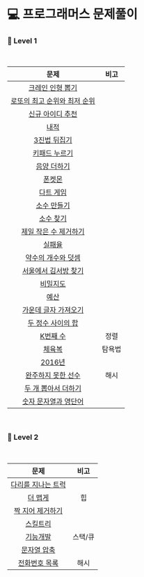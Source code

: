 # 💻 프로그래머스 문제풀이

<h3> 🏅 Level 1 </h3></br>

|문제|비고|
|:---:|:---:|
|<a href="https://github.com/ryusuz/algorithm/blob/master/level1/week1_1.cpp">크레인 인형 뽑기</a>|
|<a href="https://github.com/ryusuz/algorithm/blob/master/level1/week1_2.cpp">로또의 최고 순위와 최저 순위|
|<a href="https://github.com/ryusuz/algorithm/blob/master/level1/week1_3.cpp">신규 아이디 추천|
|<a href="https://github.com/ryusuz/algorithm/blob/master/level1/week2_1.cpp">내적|
|<a href="https://github.com/ryusuz/algorithm/blob/master/level1/week2_2.cpp">3진법 뒤집기|
|<a href="https://github.com/ryusuz/algorithm/blob/master/level1/week2_3.cpp">키패드 누르기|
|<a href="https://github.com/ryusuz/algorithm/blob/master/level1/week3_1.cpp">음양 더하기|
|<a href="https://github.com/ryusuz/algorithm/blob/master/level1/week3_2.cpp">폰켓몬|
|<a href="https://github.com/ryusuz/algorithm/blob/master/level1/week3_3.cpp">다트 게임|
|<a href="https://github.com/ryusuz/algorithm/blob/master/level1/week5_1.cpp">소수 만들기|
|<a href="https://github.com/ryusuz/algorithm/blob/master/level1/week5_2.cpp">소수 찾기|
|<a href="https://github.com/ryusuz/algorithm/blob/master/level1/week5_3.cpp">제일 작은 수 제거하기|
|<a href="https://github.com/ryusuz/algorithm/blob/master/level1/week6_1.cpp">실패율|
|<a href="https://github.com/ryusuz/algorithm/blob/master/level1/week6_2.cpp">약수의 개수와 덧셈|
|<a href="https://github.com/ryusuz/algorithm/blob/master/level1/week6_3.cpp">서울에서 김서방 찾기|
|<a href="https://github.com/ryusuz/algorithm/blob/master/level1/week7_1.cpp">비밀지도|
|<a href="https://github.com/ryusuz/algorithm/blob/master/level1/week8_1.cpp">예산|
|<a href="https://github.com/ryusuz/algorithm/blob/master/level1/week8_2.cpp">가운데 글자 가져오기|
|<a href="https://github.com/ryusuz/algorithm/blob/master/level1/week8_3.cpp">두 정수 사이의 합|
|<a href="https://github.com/ryusuz/algorithm/blob/master/level1/week8_4.cpp">K번째 수|정렬|
|<a href="https://github.com/ryusuz/algorithm/blob/master/level1/week8_5.cpp">체육복|탐욕법|
|<a href="https://github.com/ryusuz/algorithm/blob/master/level1/week8_6.cpp">2016년|
|<a href="https://github.com/ryusuz/algorithm/blob/master/level1/week8_7.cpp">완주하지 못한 선수|해시|
|<a href="https://github.com/ryusuz/algorithm/blob/master/level1/week9_1.cpp">두 개 뽑아서 더하기|
|<a href="https://github.com/ryusuz/algorithm/blob/master/level1/week10_1.cpp">숫자 문자열과 영단어|





</br>
<h3> 🏅 Level 2 </h3></br>

|문제|비고|
|:---:|:---:|
|<a href="https://github.com/ryusuz/algorithm/blob/master/level1/week1.cpp">다리를 지나는 트럭</a>|
|<a href="https://github.com/ryusuz/algorithm/blob/master/level1/week2.cpp">더 맵게</a>|힙|
|<a href="https://github.com/ryusuz/algorithm/blob/master/level1/week5.cpp">짝 지어 제거하기</a>|
|<a href="https://github.com/ryusuz/algorithm/blob/master/level1/week6.cpp">스킬트리</a>|
|<a href="https://github.com/ryusuz/algorithm/blob/master/level1/week7_1.cpp">기능개발</a>|스택/큐|
|<a href="https://github.com/ryusuz/algorithm/blob/master/level1/week7_2.cpp">문자열 압축</a>|
|<a href="https://github.com/ryusuz/algorithm/blob/master/level1/week8_1.cpp">전화번호 목록</a>|해시|


